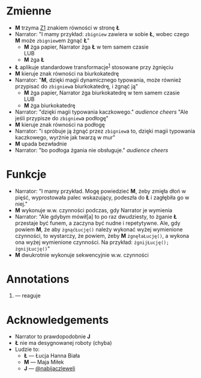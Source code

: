 Zmienne
=======

* **M** trzyma [Z1](załączniki/1.png) znakiem równości w stronę **Ł**
* Narrator: "I mamy przykład: `zbigniew` zawiera w sobie **Ł**, wobec czego **M** może `zbigniew`em żgnąć **Ł**"
	- **M** żga papier, Narrator żga **Ł** w tem samem czasie <br /> LUB
	- **M** żga **Ł**
* **Ł** aplikuje standardowe transformacje<sup>[1](#annotations)</sup> stosowane przy żgnięciu
* **M** kieruje znak równości na biurkokatedrę
* Narrator: "**M**, dzięki magii dynamicznego typowania, może również przypisać do `zbigniew`a biurkokatedrę, i żgnąć ją"
	- **M** żga papier, Narrator żga biurkokatedrę w tem samem czasie <br /> LUB
	- **M** żga biurkokatedrę
* Narrator: "dzięki magii typowania kaczkowego." *audience cheers* "Ale jeśli przypisze do `zbigniew`a podłogę"
* **M** kieruje znak równości na podłogę
* Narrator: "i spróbuje ją żgnąć przez `zbigniew`a to, dzięki magii typowania kaczkowego, wyrżnie jak twarzą w mur"
* **M** upada bezwładnie
* Narrator: "bo podłoga żgania nie obsługuje." *audience cheers*


Funkcje
=======

* Narrator: "I mamy przykład. Mogę powiedzieć **M**, żeby zmięła dłoń w pięść, wyprostowała palec wskazujący, podeszła do **Ł** i zagłębiła go w niej."
* **M** wykonuje w.w. czynności podczas, gdy Narrator je wymienia
* Narrator: "Ale gdybym mówił[a] to po raz dwudziesty, to żganie **Ł** przestaje być funem, a zaczyna być nudne i repetytywne. Ale, gdy powiem **M**, że aby `żgnąćŁucję()` należy wykonać wyżej wymienione czynności, to wystarczy, że powiem, żeby **M** `żgnęłaŁucję()`, a wykona ona wyżej wymienione czynności. Na przykład: `żgnijŁucję(); żgnijŁucję()`"
* **M** dwukrotnie wykonuje sekwencyjnie w.w. czynności


Annotations
===========
1. — reaguje


Acknowledgements
================

* Narrator to prawdopodobnie **J**
* **Ł** nie ma desygnowanej roboty (chyba)
* Ludzie to:
	- **Ł** — Łucja Hanna Biała
	- **M** — Maja Miłek
	- **J** — [@nabijaczleweli](https://github.com/nabijaczleweli)
